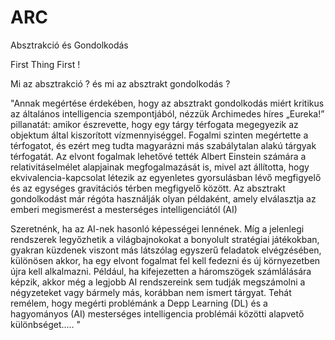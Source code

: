 # ARC
Absztrakció és Gondolkodás

First Thing First ! 

Mi az absztrakció ? és mi az absztrakt gondolkodás ?

"Annak megértése érdekében, hogy az absztrakt gondolkodás miért kritikus az általános intelligencia szempontjából, nézzük Archimedes híres „Eureka!” pillanatát: amikor észrevette, hogy egy tárgy térfogata megegyezik az objektum által kiszorított vízmennyiséggel. Fogalmi szinten megértette a térfogatot, és ezért meg tudta magyarázni más szabálytalan alakú tárgyak térfogatát. Az elvont fogalmak lehetővé tették Albert Einstein számára a relativitáselmélet alapjainak megfogalmazását is, mivel azt állította, hogy ekvivalencia-kapcsolat létezik az egyenletes gyorsulásban lévő megfigyelő és az egységes gravitációs térben megfigyelő között. Az absztrakt gondolkodást már régóta használják olyan példaként, amely elválasztja az emberi megismerést a mesterséges intelligenciától (AI)

Szeretnénk, ha az AI-nek hasonló képességei lennének. Míg a jelenlegi rendszerek legyőzhetik a világbajnokokat a bonyolult stratégiai játékokban, gyakran küzdenek viszont más látszólag egyszerű feladatok elvégzésében, különösen akkor, ha egy elvont fogalmat fel kell fedezni és új környezetben újra kell alkalmazni. Például, ha kifejezetten a háromszögek számlálására képzik, akkor még a legjobb AI rendszereink sem tudják megszámolni a négyzeteket vagy bármely más, korábban nem ismert tárgyat. Tehát remélem, hogy megérti problémánk a Depp Learning (DL) és a hagyományos (AI) mesterséges intelligencia problémái közötti alapvető különbséget..... "
